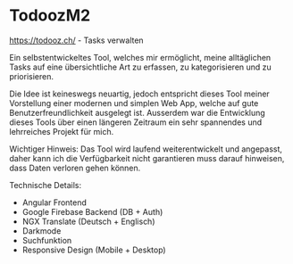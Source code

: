 # TodoozM2

https://todooz.ch/ - Tasks verwalten

Ein selbstentwickeltes Tool, welches mir ermöglicht, meine alltäglichen Tasks auf eine übersichtliche Art zu erfassen, zu kategorisieren und zu priorisieren.

Die Idee ist keineswegs neuartig, jedoch entspricht dieses Tool meiner Vorstellung einer modernen und simplen Web App, welche auf gute Benutzerfreundlichkeit ausgelegt ist. Ausserdem war die Entwicklung dieses Tools über einen längeren Zeitraum ein sehr spannendes und lehrreiches Projekt für mich.

Wichtiger Hinweis:
Das Tool wird laufend weiterentwickelt und angepasst, daher kann ich die Verfügbarkeit nicht garantieren muss darauf hinweisen, dass Daten verloren gehen können.

Technische Details:

   - Angular Frontend
   - Google Firebase Backend (DB + Auth)
   - NGX Translate (Deutsch + Englisch)
   - Darkmode
   - Suchfunktion
   - Responsive Design (Mobile + Desktop)
